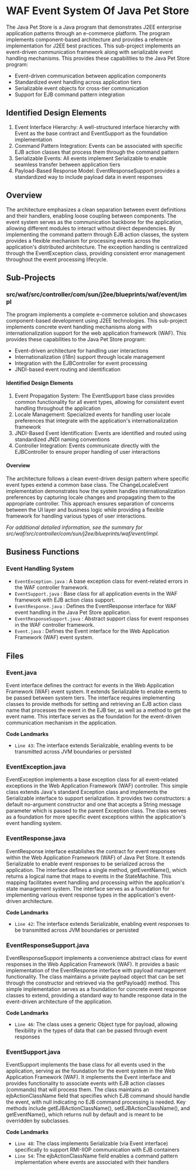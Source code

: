 # WAF Event System Of Java Pet Store

The Java Pet Store is a Java program that demonstrates J2EE enterprise application patterns through an e-commerce platform. The program implements component-based architecture and provides a reference implementation for J2EE best practices. This sub-project implements an event-driven communication framework along with serializable event handling mechanisms. This provides these capabilities to the Java Pet Store program:

- Event-driven communication between application components
- Standardized event handling across application tiers
- Serializable event objects for cross-tier communication
- Support for EJB command pattern integration

## Identified Design Elements

1. Event Interface Hierarchy: A well-structured interface hierarchy with Event as the base contract and EventSupport as the foundation implementation
2. Command Pattern Integration: Events can be associated with specific EJB action classes that process them through the command pattern
3. Serializable Events: All events implement Serializable to enable seamless transfer between application tiers
4. Payload-Based Response Model: EventResponseSupport provides a standardized way to include payload data in event responses

## Overview
The architecture emphasizes a clean separation between event definitions and their handlers, enabling loose coupling between components. The event system serves as the communication backbone for the application, allowing different modules to interact without direct dependencies. By implementing the command pattern through EJB action classes, the system provides a flexible mechanism for processing events across the application's distributed architecture. The exception handling is centralized through the EventException class, providing consistent error management throughout the event processing lifecycle.

## Sub-Projects

### src/waf/src/controller/com/sun/j2ee/blueprints/waf/event/impl

The program implements a complete e-commerce solution and showcases component-based development using J2EE technologies. This sub-project implements concrete event handling mechanisms along with internationalization support for the web application framework (WAF).  This provides these capabilities to the Java Pet Store program:

- Event-driven architecture for handling user interactions
- Internationalization (i18n) support through locale management
- Integration with the EJBController for event processing
- JNDI-based event routing and identification

#### Identified Design Elements

1. Event Propagation System: The EventSupport base class provides common functionality for all event types, allowing for consistent event handling throughout the application
2. Locale Management: Specialized events for handling user locale preferences that integrate with the application's internationalization framework
3. JNDI-Based Event Identification: Events are identified and routed using standardized JNDI naming conventions
4. Controller Integration: Events communicate directly with the EJBController to ensure proper handling of user interactions

#### Overview
The architecture follows a clean event-driven design pattern where specific event types extend a common base class. The ChangeLocaleEvent implementation demonstrates how the system handles internationalization preferences by capturing locale changes and propagating them to the appropriate controller. This approach ensures separation of concerns between the UI layer and business logic while providing a flexible framework for handling various types of user interactions.

  *For additional detailed information, see the summary for src/waf/src/controller/com/sun/j2ee/blueprints/waf/event/impl.*

## Business Functions

### Event Handling System
- `EventException.java` : A base exception class for event-related errors in the WAF controller framework.
- `EventSupport.java` : Base class for all application events in the WAF framework with EJB action class support.
- `EventResponse.java` : Defines the EventResponse interface for WAF event handling in the Java Pet Store application.
- `EventResponseSupport.java` : Abstract support class for event responses in the WAF controller framework.
- `Event.java` : Defines the Event interface for the Web Application Framework (WAF) event system.

## Files
### Event.java

Event interface defines the contract for events in the Web Application Framework (WAF) event system. It extends Serializable to enable events to be passed between system tiers. The interface requires implementing classes to provide methods for setting and retrieving an EJB action class name that processes the event in the EJB tier, as well as a method to get the event name. This interface serves as the foundation for the event-driven communication mechanism in the application.

 **Code Landmarks**
- `Line 43`: The interface extends Serializable, enabling events to be transmitted across JVM boundaries or persisted
### EventException.java

EventException implements a base exception class for all event-related exceptions in the Web Application Framework (WAF) controller. This simple class extends Java's standard Exception class and implements the Serializable interface to support serialization. It provides two constructors: a default no-argument constructor and one that accepts a String message parameter which is passed to the parent Exception class. The class serves as a foundation for more specific event exceptions within the application's event handling system.
### EventResponse.java

EventResponse interface establishes the contract for event responses within the Web Application Framework (WAF) of Java Pet Store. It extends Serializable to enable event responses to be serialized across the application. The interface defines a single method, getEventName(), which returns a logical name that maps to events in the StateMachine. This mapping facilitates event handling and processing within the application's state management system. The interface serves as a foundation for implementing various event response types in the application's event-driven architecture.

 **Code Landmarks**
- `Line 42`: The interface extends Serializable, enabling event responses to be transmitted across JVM boundaries or persisted
### EventResponseSupport.java

EventResponseSupport implements a convenience abstract class for event responses in the Web Application Framework (WAF). It provides a basic implementation of the EventResponse interface with payload management functionality. The class maintains a private payload object that can be set through the constructor and retrieved via the getPayload() method. This simple implementation serves as a foundation for concrete event response classes to extend, providing a standard way to handle response data in the event-driven architecture of the application.

 **Code Landmarks**
- `Line 46`: The class uses a generic Object type for payload, allowing flexibility in the types of data that can be passed through event responses
### EventSupport.java

EventSupport implements the base class for all events used in the application, serving as the foundation for the event system in the Web Application Framework (WAF). It implements the Event interface and provides functionality to associate events with EJB action classes (commands) that will process them. The class maintains an ejbActionClassName field that specifies which EJB command should handle the event, with null indicating no EJB command processing is needed. Key methods include getEJBActionClassName(), setEJBActionClassName(), and getEventName(), which returns null by default and is meant to be overridden by subclasses.

 **Code Landmarks**
- `Line 48`: The class implements Serializable (via Event interface) specifically to support RMI-IIOP communication with EJB containers
- `Line 54`: The ejbActionClassName field enables a command pattern implementation where events are associated with their handlers

[Generated by the Sage AI expert workbench: 2025-03-29 21:37:00  https://sage-tech.ai/workbench]: #